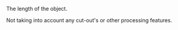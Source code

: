 The length of the object.


<!-- comment -->


Not taking into account any cut-out's or other processing features.
